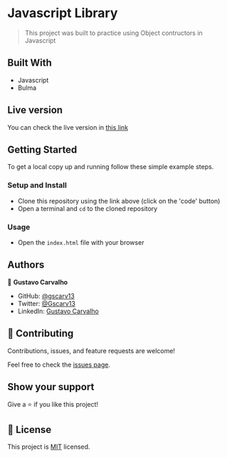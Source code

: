 # Javascript Library

> This project was built to practice using Object contructors in Javascript

## Built With

- Javascript
- Bulma

## Live version

You can check the live version in [this link](https://gscarv13.github.io/library-js/)

## Getting Started

To get a local copy up and running follow these simple example steps.

### Setup and Install

- Clone this repository using the link above (click on the 'code' button)
- Open a terminal and `cd` to the cloned repository

### Usage

- Open the `index.html` file with your browser

## Authors

👤 **Gustavo Carvalho**

- GitHub: [@gscarv13](https://github.com/gscarv13)
- Twitter: [@Gscarv13](https://twitter.com/Gscarv13)
- LinkedIn: [Gustavo Carvalho](www.linkedin.com/in/gscarv13)

## 🤝 Contributing

Contributions, issues, and feature requests are welcome!

Feel free to check the [issues page](https://github.com/gscarv13/library-js/issues).

## Show your support

Give a ⭐️ if you like this project!

## 📝 License

This project is [MIT](LICENSE) licensed.
